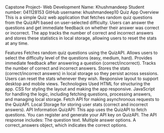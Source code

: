 Capstone Project- Web Development
Name: Khushmandeep
Student number: 041128153
GitHub username: khushmandeep10
Quiz App
Overview
This is a simple Quiz web application that fetches random quiz questions from the QuizAPI based on user-selected difficulty. Users can answer the questions and get immediate feedback on whether their answer was correct or incorrect. The app tracks the number of correct and incorrect answers and stores these statistics in local storage, allowing users to reset the stats at any time.

Features
Fetches random quiz questions using the QuizAPI.
Allows users to select the difficulty level of the questions (easy, medium, hard).
Provides immediate feedback after answering a question (correct/incorrect).
Tracks the number of correct and incorrect answers.
Stores the stats (correct/incorrect answers) in local storage so they persist across sessions.
Users can reset the stats whenever they wish.
Responsive layout to support desktop and mobile views.
Technologies Used
HTML for structuring the app.
CSS for styling the layout and making the app responsive.
JavaScript for handling the logic, including fetching questions, processing answers, and managing local storage.
Fetch API for making asynchronous requests to the QuizAPI.
Local Storage for storing user stats (correct and incorrect answers).
API Information
QuizAPI: This app uses the QuizAPI to fetch questions.
You can register and generate your API key on QuizAPI.
The API response includes:
The question text.
Multiple answer options.
A correct_answers object, which indicates the correct options.
